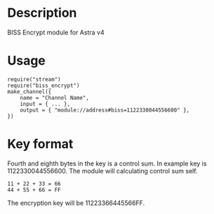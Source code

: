 # Description

BISS Encrypt module for Astra v4

# Usage

    require("stream")
    require("biss_encrypt")
    make_channel({
        name = "Channel Name",
        input = { ... },
        output = { "module://address#biss=1122330044556600" },
    })

# Key format

Fourth and eighth bytes in the key is a control sum.
In example key is 1122330044556600.
The module will calculating control sum self.

    11 + 22 + 33 = 66
    44 + 55 + 66 = FF

The encryption key will be 11223366445566FF.
